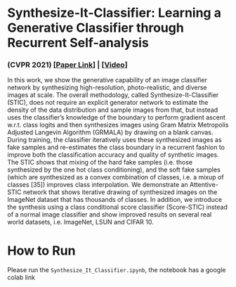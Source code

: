 # Synthesize-It-Classifier: Learning a Generative Classifier through Recurrent Self-analysis 
### (CVPR 2021) [[Paper Link](https://arxiv.org/pdf/2103.14212.pdf)] | [[Video](https://www.youtube.com/watch?v=LK9cIxr5DEg&ab_channel=ARGHYAPAL)]
In this work, we show the generative capability of an image classifier network by synthesizing high-resolution, photo-realistic, and diverse images at scale. The overall methodology, called Synthesize-It-Classifier (STIC), does not require an explicit generator network to estimate the density of the data distribution and sample images from
that, but instead uses the classifier’s knowledge of the boundary to perform gradient ascent w.r.t. class logits and then synthesizes images using Gram Matrix Metropolis Adjusted Langevin Algorithm (GRMALA) by drawing on a blank canvas. During training, the classifier iteratively uses these synthesized images as fake samples and re-estimates the class boundary in a recurrent fashion to improve both the classification accuracy and quality of synthetic images. The STIC shows that mixing of the hard fake samples (i.e. those synthesized by the one hot class conditioning), and the soft fake samples (which are synthesized as a convex combination of classes, i.e. a mixup of classes [35]) improves class interpolation. We demonstrate an Attentive-STIC network that shows iterative drawing of synthesized images on the ImageNet dataset that has thousands of classes. In addition, we introduce the synthesis using a class conditional score classifier (Score-STIC) instead of a normal image classifier and show improved results on several real world datasets, i.e. ImageNet, LSUN and CIFAR 10.

# How to Run
Please run the ``Synthesize_It_Classifier.ipynb``, the notebook has a google colab link
